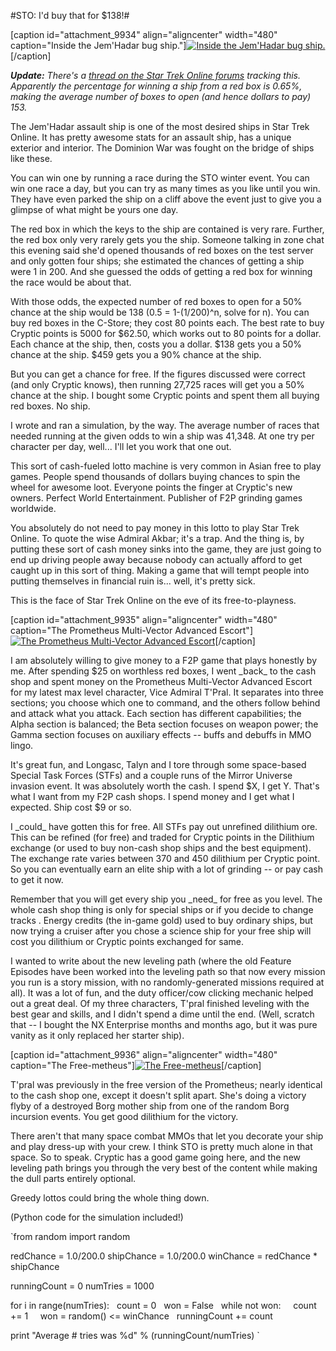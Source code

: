 #STO: I'd buy that for $138!#

[caption id="attachment\_9934" align="aligncenter" width="480" caption="Inside the Jem'Hadar bug ship."][![](http://westkarana.com/wp-content/uploads/2012/01/GameClient-2012-01-01-16-24-29-25-480x270.jpg "Inside the Jem'Hadar bug ship.")](http://westkarana.com/wp-content/uploads/2012/01/GameClient-2012-01-01-16-24-29-25.jpg)[/caption]

***Update:** There's a [thread on the Star Trek Online forums](http://forums.startrekonline.com/showthread.php?t=244540 "Forum discussion") tracking this. Apparently the percentage for winning a ship from a red box is 0.65%, making the average number of boxes to open (and hence dollars to pay) 153.*

The Jem'Hadar assault ship is one of the most desired ships in Star Trek Online. It has pretty awesome stats for an assault ship, has a unique exterior and interior. The Dominion War was fought on the bridge of ships like these.

You can win one by running a race during the STO winter event. You can win one race a day, but you can try as many times as you like until you win. They have even parked the ship on a cliff above the event just to give you a glimpse of what might be yours one day.

The red box in which the keys to the ship are contained is very rare. Further, the red box only very rarely gets you the ship. Someone talking in zone chat this evening said she'd opened thousands of red boxes on the test server and only gotten four ships; she estimated the chances of getting a ship were 1 in 200. And she guessed the odds of getting a red box for winning the race would be about that.

With those odds, the expected number of red boxes to open for a 50% chance at the ship would be 138 (0.5 = 1-(1/200)^n, solve for n). You can buy red boxes in the C-Store; they cost 80 points each. The best rate to buy Cryptic points is 5000 for $62.50, which works out to 80 points for a dollar. Each chance at the ship, then, costs you a dollar. $138 gets you a 50% chance at the ship. $459 gets you a 90% chance at the ship.

But you can get a chance for free. If the figures discussed were correct (and only Cryptic knows), then running 27,725 races will get you a 50% chance at the ship. I bought some Cryptic points and spent them all buying red boxes. No ship.

I wrote and ran a simulation, by the way. The average number of races that needed running at the given odds to win a ship was 41,348. At one try per character per day, well... I'll let you work that one out.

This sort of cash-fueled lotto machine is very common in Asian free to play games. People spend thousands of dollars buying chances to spin the wheel for awesome loot. Everyone points the finger at Cryptic's new owners. Perfect World Entertainment. Publisher of F2P grinding games worldwide.

You absolutely do not need to pay money in this lotto to play Star Trek Online. To quote the wise Admiral Akbar; it's a trap. And the thing is, by putting these sort of cash money sinks into the game, they are just going to end up driving people away because nobody can actually afford to get caught up in this sort of thing. Making a game that will tempt people into putting themselves in financial ruin is... well, it's pretty sick.

This is the face of Star Trek Online on the eve of its free-to-playness.

[caption id="attachment\_9935" align="aligncenter" width="480" caption="The Prometheus Multi-Vector Advanced Escort"][![](http://westkarana.com/wp-content/uploads/2012/01/GameClient-2012-01-01-17-27-56-17-480x270.jpg "The Prometheus Multi-Vector Advanced Escort")](http://westkarana.com/wp-content/uploads/2012/01/GameClient-2012-01-01-17-27-56-17.jpg)[/caption]

I am absolutely willing to give money to a F2P game that plays honestly by me. After spending $25 on worthless red boxes, I went \_back\_ to the cash shop and spent money on the Prometheus Multi-Vector Advanced Escort for my latest max level character, Vice Admiral T'Pral. It separates into three sections; you choose which one to command, and the others follow behind and attack what you attack. Each section has different capabilities; the Alpha section is balanced; the Beta section focuses on weapon power; the Gamma section focuses on auxiliary effects -- buffs and debuffs in MMO lingo.

It's great fun, and Longasc, Talyn and I tore through some space-based Special Task Forces (STFs) and a couple runs of the Mirror Universe invasion event. It was absolutely worth the cash. I spend $X, I get Y. That's what I want from my F2P cash shops. I spend money and I get what I expected. Ship cost $9 or so.

I \_could\_ have gotten this for free. All STFs pay out unrefined dilithium ore. This can be refined (for free) and traded for Cryptic points in the Dilithium exchange (or used to buy non-cash shop ships and the best equipment). The exchange rate varies between 370 and 450 dilithium per Cryptic point. So you can eventually earn an elite ship with a lot of grinding -- or pay cash to get it now.

Remember that you will get every ship you \_need\_ for free as you level. The whole cash shop thing is only for special ships or if you decide to change tracks . Energy credits (the in-game gold) used to buy ordinary ships, but now trying a cruiser after you chose a science ship for your free ship will cost you dilithium or Cryptic points exchanged for same.

I wanted to write about the new leveling path (where the old Feature Episodes have been worked into the leveling path so that now every mission you run is a story mission, with no randomly-generated missions required at all). It was a lot of fun, and the duty officer/cow clicking mechanic helped out a great deal. Of my three characters, T'pral finished leveling with the best gear and skills, and I didn't spend a dime until the end. (Well, scratch that -- I bought the NX Enterprise months and months ago, but it was pure vanity as it only replaced her starter ship).

[caption id="attachment\_9936" align="aligncenter" width="480" caption="The Free-metheus"][![](http://westkarana.com/wp-content/uploads/2012/01/GameClient-2011-12-30-13-08-55-38-480x270.jpg "The Free-metheus")](http://westkarana.com/wp-content/uploads/2012/01/GameClient-2011-12-30-13-08-55-38.jpg)[/caption]

T'pral was previously in the free version of the Prometheus; nearly identical to the cash shop one, except it doesn't split apart. She's doing a victory flyby of a destroyed Borg mother ship from one of the random Borg incursion events. You get good dilithium for the victory.

There aren't that many space combat MMOs that let you decorate your ship and play dress-up with your crew. I think STO is pretty much alone in that space. So to speak. Cryptic has a good game going here, and the new leveling path brings you through the very best of the content while making the dull parts entirely optional.

Greedy lottos could bring the whole thing down.

(Python code for the simulation included!)

`from random import random

redChance = 1.0/200.0
shipChance = 1.0/200.0
winChance = redChance * shipChance

runningCount = 0
numTries = 1000

for i in range(numTries):
  count = 0
  won = False
  while not won:
    count += 1
    won = random() <= winChance
  runningCount += count

print "Average # tries was %d" % (runningCount/numTries)
`
